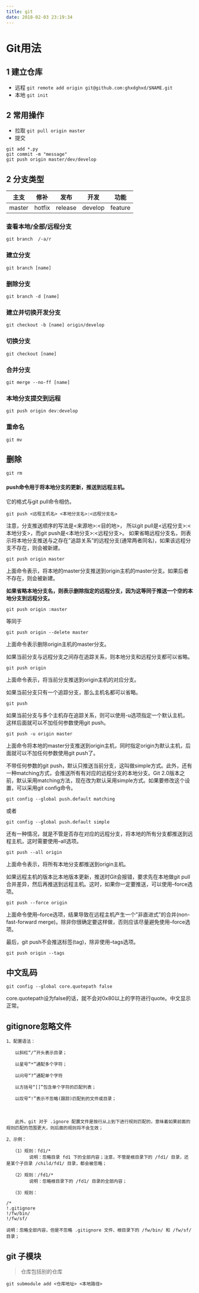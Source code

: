 ```yaml
---
title: git
date: 2018-02-03 23:19:34
---
```

# Git用法

## 1 建立仓库
+ 远程
`git remote add origin git@github.com:ghxdghxd/$NAME.git`
+ 本地
`git init`

## 2 常用操作

+ 拉取  `git pull origin master`
+ 提交
```shell
git add *.py
git commit -m "message"
git push origin master/dev/develop
```

## 2 分支类型

|主支|修补|发布|开发|功能|
|:-:|:-:|:-:|:-:|:-:|
|master|hotfix|release|develop|feature|

### 查看本地/全部/远程分支

    git branch  /-a/r

### 建立分支

    git branch [name]

### 删除分支

    git branch -d [name]

### 建立并切换开发分支

    git checkout -b [name] origin/develop

### 切换分支

    git checkout [name]

### 合并分支

    git merge --no-ff [name]

### 本地分支提交到远程

    git push origin dev:develop

### 重命名

    git mv

## 删除

    git rm

#### push命令用于将本地分支的更新，推送到远程主机。
它的格式与git pull命令相仿。

    git push <远程主机名> <本地分支名>:<远程分支名>

注意，分支推送顺序的写法是<来源地>:<目的地>，
所以git pull是<远程分支>:<本地分支>，而git push是<本地分支>:<远程分支>。
如果省略远程分支名，则表示将本地分支推送与之存在”追踪关系”的远程分支(通常两者同名)，如果该远程分支不存在，则会被新建。

    git push origin master

上面命令表示，将本地的master分支推送到origin主机的master分支。如果后者不存在，则会被新建。

**如果省略本地分支名，则表示删除指定的远程分支，因为这等同于推送一个空的本地分支到远程分支。**

    git push origin :master

等同于

    git push origin --delete master

上面命令表示删除origin主机的master分支。

如果当前分支与远程分支之间存在追踪关系，则本地分支和远程分支都可以省略。

    git push origin
上面命令表示，将当前分支推送到origin主机的对应分支。

如果当前分支只有一个追踪分支，那么主机名都可以省略。

    git push
如果当前分支与多个主机存在追踪关系，则可以使用-u选项指定一个默认主机，这样后面就可以不加任何参数使用git push。

    git push -u origin master
上面命令将本地的master分支推送到origin主机，同时指定origin为默认主机，后面就可以不加任何参数使用git push了。

不带任何参数的git push，默认只推送当前分支，这叫做simple方式。此外，还有一种matching方式，会推送所有有对应的远程分支的本地分支。Git 2.0版本之前，默认采用matching方法，现在改为默认采用simple方式。如果要修改这个设置，可以采用git config命令。

    git config --global push.default matching

或者

    git config --global push.default simple

还有一种情况，就是不管是否存在对应的远程分支，将本地的所有分支都推送到远程主机，这时需要使用–all选项。

    git push --all origin
上面命令表示，将所有本地分支都推送到origin主机。

如果远程主机的版本比本地版本更新，推送时Git会报错，要求先在本地做git pull合并差异，然后再推送到远程主机。这时，如果你一定要推送，可以使用–force选项。

    git push --force origin
上面命令使用–force选项，结果导致在远程主机产生一个”非直进式”的合并(non-fast-forward merge)。除非你很确定要这样做，否则应该尽量避免使用–force选项。

最后，git push不会推送标签(tag)，除非使用–tags选项。

    git push origin --tags

## 中文乱码
    git config --global core.quotepath false
core.quotepath设为false的话，就不会对0x80以上的字符进行quote。中文显示正常。

## gitignore忽略文件

```
1、配置语法：

　　以斜杠“/”开头表示目录；

　　以星号“*”通配多个字符；

　　以问号“?”通配单个字符

　　以方括号“[]”包含单个字符的匹配列表；

　　以叹号“!”表示不忽略(跟踪)匹配到的文件或目录；

　　

　　此外，git 对于 .ignore 配置文件是按行从上到下进行规则匹配的，意味着如果前面的规则匹配的范围更大，则后面的规则将不会生效；

2、示例：

　　（1）规则：fd1/*
　　　　  说明：忽略目录 fd1 下的全部内容；注意，不管是根目录下的 /fd1/ 目录，还是某个子目录 /child/fd1/ 目录，都会被忽略；

　　（2）规则：/fd1/*
　　　　  说明：忽略根目录下的 /fd1/ 目录的全部内容；

　　（3）规则：

/*
!.gitignore
!/fw/bin/
!/fw/sf/

说明：忽略全部内容，但是不忽略 .gitignore 文件、根目录下的 /fw/bin/ 和 /fw/sf/ 目录；
```
## git 子模块
> 仓库包括别的仓库

```
git submodule add <仓库地址> <本地路径>
```
